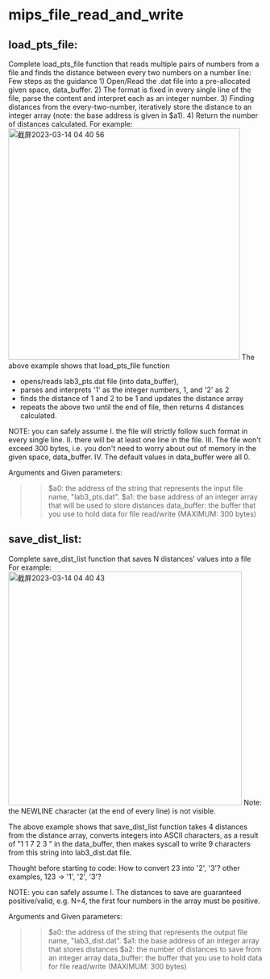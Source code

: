 # mips_file_read_and_write
## load_pts_file:
Complete load_pts_file function that reads multiple pairs of numbers from a file and finds the distance between every two numbers on a number line:
Few steps as the guidance
        1) Open/Read the .dat file into a pre-allocated given space, data_buffer.
        2) The format is fixed in every single line of the file, parse the content
            and interpret each as an integer number.
        3) Finding distances from the every-two-number, iteratively store the distance to an integer array
            (note: the base address is given in $a1).
        4) Return the number of distances calculated.
For example:
<img width="459" alt="截屏2023-03-14 04 40 56" src="https://user-images.githubusercontent.com/71242774/224990349-162f3cbc-878d-4da1-97d8-92084c746906.png">
The above example shows that load_pts_file function
- opens/reads lab3_pts.dat file (into data_buffer),
- parses and interprets '1' as the integer numbers, 1, and '2' as 2
- finds the distance of 1 and 2 to be 1 and updates the distance array
- repeats the above two until the end of file, then returns 4 distances calculated.

NOTE: you can safely assume
I. the file will strictly follow such <NUMBER> <SPACE> <NUMBER> <NEW LINE> format in every single line.
II. there will be at least one line in the file.
III. The file won't exceed 300 bytes, i.e. you don't need to worry about out of memory in the given space, data_buffer.
IV. The default values in data_buffer were all 0.

Arguments and Given parameters:
>> $a0: the address of the string that represents the input file name, "lab3_pts.dat".
>> $a1: the base address of an integer array that will be used to store distances
>> data_buffer: the buffer that you use to hold data for file read/write (MAXIMUM: 300 bytes)

## save_dist_list:
Complete save_dist_list function that saves N distances' values into a file
For example:
<img width="463" alt="截屏2023-03-14 04 40 43" src="https://user-images.githubusercontent.com/71242774/224990376-864406b3-6e1f-4a54-82e0-5c069b80580c.png">
Note: the NEWLINE character (at the end of every line) is not visible.

The above example shows that save_dist_list function takes 4 distances from the distance array, converts integers into ASCII characters, as a result of "1 <NEWLINE> 1 <NEWLINE> 7 <NEWLINE> 2 3 <NEWLINE>" in the data_buffer, then makes syscall to write 9 characters from this string into lab3_dist.dat file.

Thought before starting to code: How to convert 23 into '2', '3'? other examples, 123 -> '1', '2', '3'?

NOTE: you can safely assume
I. The distances to save are guaranteed positive/valid, e.g. N=4, the first four numbers in the array must be positive.

Arguments and Given parameters:
>> $a0: the address of the string that represents the output file name, "lab3_dist.dat".
>> $a1: the base address of an integer array that stores distances
>> $a2: the number of distances to save from an integer array
>> data_buffer: the buffer that you use to hold data for file read/write (MAXIMUM: 300 bytes)

